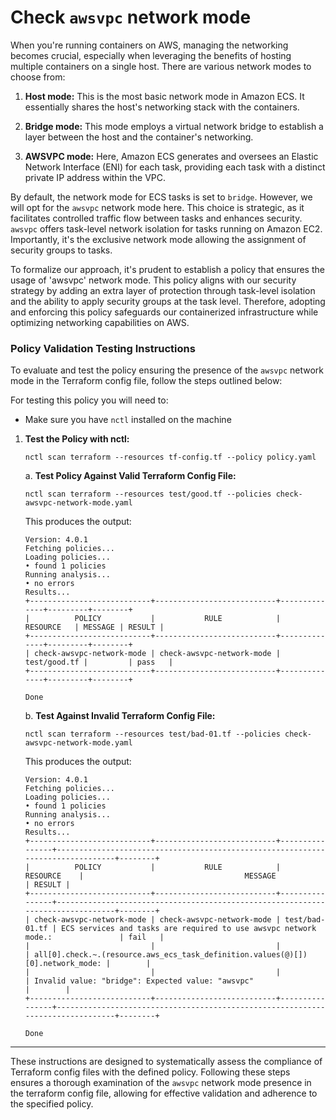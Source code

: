 # Check `awsvpc` network mode

When you're running containers on AWS, managing the networking becomes crucial, especially when leveraging the benefits of hosting multiple containers on a single host. There are various network modes to choose from:

1. **Host mode:** This is the most basic network mode in Amazon ECS. It essentially shares the host's networking stack with the containers.

2. **Bridge mode:** This mode employs a virtual network bridge to establish a layer between the host and the container's networking.

3. **AWSVPC mode:** Here, Amazon ECS generates and oversees an Elastic Network Interface (ENI) for each task, providing each task with a distinct private IP address within the VPC.

By default, the network mode for ECS tasks is set to `bridge`. However, we will opt for the `awsvpc` network mode here. This choice is strategic, as it facilitates controlled traffic flow between tasks and enhances security. `awsvpc` offers task-level network isolation for tasks running on Amazon EC2. Importantly, it's the exclusive network mode allowing the assignment of security groups to tasks.

To formalize our approach, it's prudent to establish a policy that ensures the usage of 'awsvpc' network mode. This policy aligns with our security strategy by adding an extra layer of protection through task-level isolation and the ability to apply security groups at the task level. Therefore, adopting and enforcing this policy safeguards our containerized infrastructure while optimizing networking capabilities on AWS.

### Policy Validation Testing Instructions

To evaluate and test the policy ensuring the presence of the `awsvpc` network mode in the Terraform config file, follow the steps outlined below:

For testing this policy you will need to:
- Make sure you have `nctl` installed on the machine 

1. **Test the Policy with nctl:**
    ```
    nctl scan terraform --resources tf-config.tf --policy policy.yaml
    ```
    
    a. **Test Policy Against Valid Terraform Config File:**
    ```
    nctl scan terraform --resources test/good.tf --policies check-awsvpc-network-mode.yaml 
    ```

    This produces the output:
    ```
    Version: 4.0.1
    Fetching policies...
    Loading policies...
    • found 1 policies
    Running analysis...
    • no errors
    Results...
    +---------------------------+---------------------------+--------------+---------+--------+
    |          POLICY           |           RULE            |   RESOURCE   | MESSAGE | RESULT |
    +---------------------------+---------------------------+--------------+---------+--------+
    | check-awsvpc-network-mode | check-awsvpc-network-mode | test/good.tf |         | pass   |
    +---------------------------+---------------------------+--------------+---------+--------+

    Done
    ```

    b. **Test Against Invalid Terraform Config File:**
    ```
    nctl scan terraform --resources test/bad-01.tf --policies check-awsvpc-network-mode.yaml 
    ```

    This produces the output:
    ```
    Version: 4.0.1
    Fetching policies...
    Loading policies...
    • found 1 policies
    Running analysis...
    • no errors
    Results...
    +---------------------------+---------------------------+----------------+--------------------------------------------------------------------------------+--------+
    |          POLICY           |           RULE            |    RESOURCE    |                                    MESSAGE                                     | RESULT |
    +---------------------------+---------------------------+----------------+--------------------------------------------------------------------------------+--------+
    | check-awsvpc-network-mode | check-awsvpc-network-mode | test/bad-01.tf | ECS services and tasks are required to use awsvpc network mode.:               | fail   |
    |                           |                           |                | all[0].check.~.(resource.aws_ecs_task_definition.values(@)[])[0].network_mode: |        |
    |                           |                           |                | Invalid value: "bridge": Expected value: "awsvpc"                              |        |
    +---------------------------+---------------------------+----------------+--------------------------------------------------------------------------------+--------+

    Done
    ```

---

These instructions are designed to systematically assess the compliance of Terraform config files with the defined policy. Following these steps ensures a thorough examination of the `awsvpc` network mode presence in the terraform config file, allowing for effective validation and adherence to the specified policy.